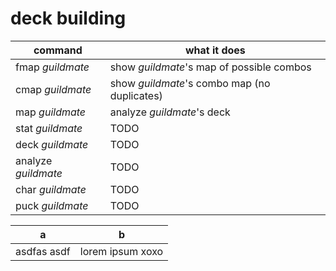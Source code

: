 # deck building

| command | what it does |
| -- | -- |
| fmap _guildmate_ | show _guildmate_'s map of possible combos |
| cmap _guildmate_ | show _guildmate_'s combo map (no duplicates) |
| map _guildmate_ | analyze _guildmate_'s deck |
| stat _guildmate_ | TODO |
| deck _guildmate_ | TODO |
| analyze _guildmate_ | TODO |
| char _guildmate_ | TODO |
| puck _guildmate_ | TODO |

| a | b |
|--|--|
| asdfas asdf | lorem ipsum xoxo |

<!--stackedit_data:
eyJoaXN0b3J5IjpbMTA3OTM5Njg0OCwtMTIzNTgyNjMwNF19
-->